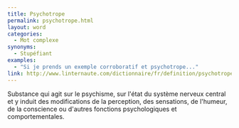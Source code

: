 ```yaml
---
title: Psychotrope
permalink: psychotrope.html
layout: word
categories:
  - Mot complexe
synonyms:
  - Stupéfiant
examples:
  - "Si je prends un exemple corroboratif et psychotrope..."
link: http://www.linternaute.com/dictionnaire/fr/definition/psychotrope/
---
```


Substance qui agit sur le psychisme, sur l'état du système nerveux central et y induit des modifications de la perception, des sensations, de l'humeur, de la conscience ou d'autres fonctions psychologiques et comportementales.

